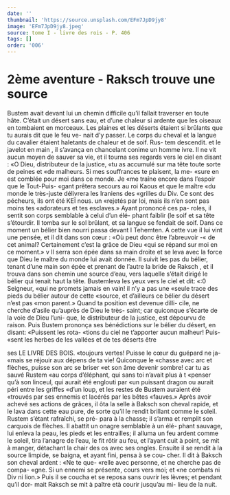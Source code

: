 ```yaml
---
date: ''
thumbnail: 'https://source.unsplash.com/EFm7JpD9jy8'
image: 'EFm7JpD9jy8.jpeg'
source: tome I - livre des rois - P. 406
tags: []
order: '006'
---
```


# 2ème aventure - Raksch trouve une source

Bustem avait devant lui un chemin difficile qu’il fallait traverser en toute hâte. C’était un désert sans
eau, et d’une chaleur si ardente que les oiseaux en tombaient en morceaux. Les plaines et les déserts étaient si brûlants que tu aurais dit que le feu ve-
nait d’y passer. Le corps du cheval et la langue du cavalier étaient haletants de chaleur et de soif. Rus- tem descendit. et le javelot en main , il s’avança en chancelant conime un homme ivre. Il ne vit aucun moyen de sauver sa vie, et il tourna ses regards vers le ciel en disant : «O Dieu, distributeur de la justice, «tu as accumulé sur ma tête toute sorte de peines et
«de malheurs. Si mes souffrances te plaisent, la me- «sure en est comblée pour moi dans ce monde. Je «me traîne encore dans l’espoir que le Tout-Puis-
«gant prêtera secours au roi Kaous et que le maître
«du monde le très-juste délivrera les Iraniens des «grilles du Div. Ce sont des pécheurs, ils ont été
KEÏ nous. un «rejetés par loi, mais ils n’en sont pas moins tes
«adorateurs et tes esclaves.» Ayant prononcé ces pa- roles, il sentit son corps semblable à celui d’un élé- phant faiblir (le soif et sa tête s’étourdir. Il tomba
sur le sol brûlant, et sa langue se fendait de soif. Dans ce moment un bélier bien nourri passa devant I Tehemten. A cette vue il lui vint une pensée, et il dit dans son cœur : «Où peut donc être l’abreuvoir
-« de cet animal? Certainement c’est la grâce de Dieu
«qui se répand sur moi en ce moment.» v Il serra son épée dans sa main droite et se leva
avec la force que Dieu le maître du monde lui avait donnée. Il suivit les pas du bélier, tenant d’une main
son épée et prenant de l’autre la bride de Raksch , et
il trouva dans son chemin une source d’eau, vers laquelle s’était dirigé le bélier qui tenait haut la tête.
Bustemleva les yeux vers le ciel et dit: «:0 Seigneur,
«qui ne promets jamais en vain! il n’y a pas une
«seule trace des pieds du bélier autour de cette «source, et d’ailleurs ce bélier du désert n’est pas
«mon parent.» Quand ta position est devenue dilli- cile, ne cherche d’asile qu’auprès de Dieu le très-
saint; car quiconque s’écarte de la voie de Dieu l’uni-
que, le distributeur de la justice, est dépourvu de raison. Puis Bustem prononça ses bénédictions sur
le bélier du désert, en disant: «Puissent les rota- «tions du ciel ne t’apporter aucun malheur! Puis- «sent les herbes de les vallées et de tes déserts être

ses LE LIVRE DES BOIS.
«toujours vertes! Puisse le cœur du guépard ne ja-
«mais se réjouir aux dépens de ta vie! Quiconque le «chasse avec arc et flèches, puisse son arc se briser «et son âme devenir sombre! car tu as sauvé Rustem «au corps d’éléphant, qui sans toi n’avait plus à
t «penser qu’à son linceul, qui aurait été englouti par
«un puissant dragon ou aurait péri entre les griffes
«d’un loup, et les restes de Bustem auraient été «trouvés par ses ennemis et lacérés par les bêtes «fauves.» Après avoir achevé ses actions de grâces,
il ôta la selle à Baksch son cheval rapide, et le lava dans cette eau pure, de sorte qu’il le rendit brillant comme le soleil. Rustem s’étant rafraîchi, se pré-
para à la chasse; il s’arma et remplit son carquois de flèches. Il abattit un onagre semblable à un élé-
phant sauvage, lui enleva la peau, les pieds et les entrailles; il alluma un feu ardent comme le soleil, tira l’anagre de l’eau, le fit rôtir au feu, et l’ayant
cuit à point, se mit à manger, détachant la chair des os avec ses ongles. Ensuite il se rendit à la source limpide, se baigna, et ayant fini, pensa à se cou- cher. Il dit à Baksch son cheval ardent : «Ne te que- «relle avec personne, et ne cherche pas de compa- «gne. Si un ennemi se présente, cours vers moi; et «ne combats ni Div ni lion.» Puis il se coucha et se reposa sans ouvrir les lèvres; et pendant qu’il dor- mait Raksch se mit à paître età courir jusqu’au mi-
lieu de la nuit.
